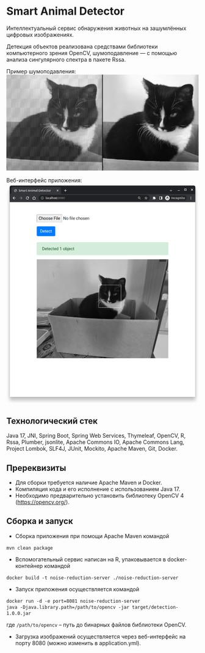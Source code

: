 # Smart Animal Detector

Интеллектуальный сервис обнаружения животных на зашумлённых цифровых изображениях. 

Детекция объектов реализована средствами библиотеки компьютерного зрения OpenCV,
шумоподавление — с помощью анализа сингулярного спектра в пакете Rssa.

Пример шумоподавления:<br>
![noise reduction example](images/decomposition.png "Пример шумоподавления")

Веб-интерфейс приложения:<br>
![noise reduction example](images/application.png "Веб-интерфейс приложения")

## Технологический стек

Java 17, JNI, Spring Boot, Spring Web Services, Thymeleaf, OpenCV, R, Rssa, Plumber, jsonlite, Apache Commons IO, Apache Commons Lang, Project Lombok, SLF4J, JUnit, Mockito, Apache Maven, Git, Docker.

## Пререквизиты
- Для сборки требуется наличие Apache Maven и Docker.
- Компиляция кода и его исполнение c использованием Java 17.
- Необходимо предварительно установить библиотеку OpenCV 4 (https://opencv.org/).

## Сборка и запуск

- Сборка приложения при помощи Apache Maven командой
```shell
mvn clean package
```
- Вспомогательный сервис написан на R, упаковывается в docker-контейнер командой
```shell
docker build -t noise-reduction-server ./noise-reduction-server
```
- Запуск приложения осуществляется командой
```shell
docker run -d -e port=8081 noise-reduction-server
java -Djava.library.path=/path/to/opencv -jar target/detection-1.0.0.jar
```
  где `/path/to/opencv` – путь до бинарных файлов библиотеки OpenCV.

- Загрузка изображений осуществляется через веб-интерфейс на порту 8080 (можно изменить в application.yml).